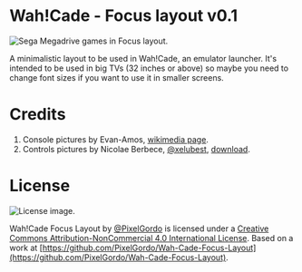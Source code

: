 # Wah!Cade - Focus layout v0.1

![Sega Megadrive games in Focus layout.](http://i.imgur.com/rxb9BjI.jpg)

A minimalistic layout to be used in Wah!Cade, an emulator launcher. It's
intended to be used in big TVs (32 inches or above) so maybe you need to change
font sizes if you want to use it in smaller screens. 

# Credits

1. Console pictures by Evan-Amos, [wikimedia page](https://commons.wikimedia.org/wiki/User:Evan-Amos).
2. Controls pictures by Nicolae Berbece, [@xelubest](https://twitter.com/xelubest), [download](https://www.dropbox.com/s/h9ip2fwc3ynk9px/Xelu_FREE_keyboard%26controller_prompts_pack.zip).

# License

![License image.](https://i.creativecommons.org/l/by-nc/4.0/88x31.png)

Wah!Cade Focus Layout by [@PixelGordo](https://twitter.com/PixelGordo) is
licensed under a [Creative Commons Attribution-NonCommercial 4.0 International
License](http://creativecommons.org/licenses/by-nc/4.0/). Based on a work at
[https://github.com/PixelGordo/Wah-Cade-Focus-Layout](https://github.com/PixelGordo/Wah-Cade-Focus-Layout).

